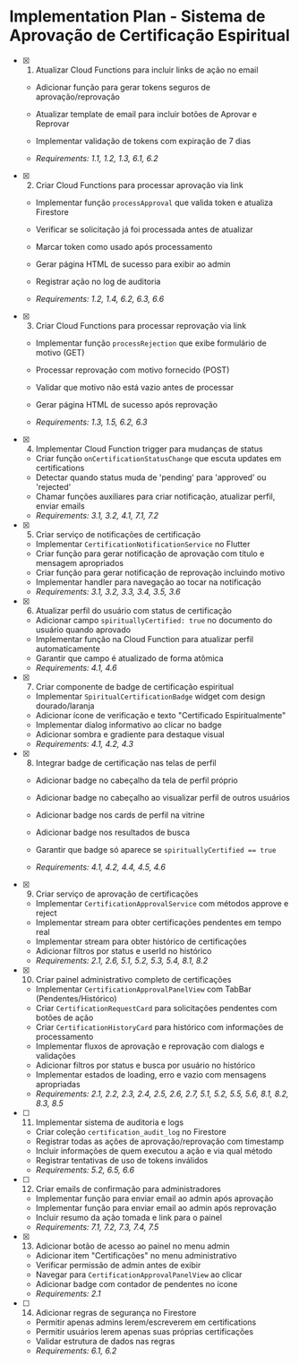 # Implementation Plan - Sistema de Aprovação de Certificação Espiritual

- [x] 1. Atualizar Cloud Functions para incluir links de ação no email



  - Adicionar função para gerar tokens seguros de aprovação/reprovação
  - Atualizar template de email para incluir botões de Aprovar e Reprovar
  - Implementar validação de tokens com expiração de 7 dias




  - _Requirements: 1.1, 1.2, 1.3, 6.1, 6.2_

- [x] 2. Criar Cloud Functions para processar aprovação via link


  - Implementar função `processApproval` que valida token e atualiza Firestore



  - Verificar se solicitação já foi processada antes de atualizar
  - Marcar token como usado após processamento
  - Gerar página HTML de sucesso para exibir ao admin
  - Registrar ação no log de auditoria



  - _Requirements: 1.2, 1.4, 6.2, 6.3, 6.6_

- [x] 3. Criar Cloud Functions para processar reprovação via link



  - Implementar função `processRejection` que exibe formulário de motivo (GET)
  - Processar reprovação com motivo fornecido (POST)
  - Validar que motivo não está vazio antes de processar
  - Gerar página HTML de sucesso após reprovação



  - _Requirements: 1.3, 1.5, 6.2, 6.3_

- [x] 4. Implementar Cloud Function trigger para mudanças de status

  - Criar função `onCertificationStatusChange` que escuta updates em certifications
  - Detectar quando status muda de 'pending' para 'approved' ou 'rejected'
  - Chamar funções auxiliares para criar notificação, atualizar perfil, enviar emails
  - _Requirements: 3.1, 3.2, 4.1, 7.1, 7.2_

- [x] 5. Criar serviço de notificações de certificação



  - Implementar `CertificationNotificationService` no Flutter
  - Criar função para gerar notificação de aprovação com título e mensagem apropriados
  - Criar função para gerar notificação de reprovação incluindo motivo
  - Implementar handler para navegação ao tocar na notificação
  - _Requirements: 3.1, 3.2, 3.3, 3.4, 3.5, 3.6_




- [x] 6. Atualizar perfil do usuário com status de certificação


  - Adicionar campo `spirituallyCertified: true` no documento do usuário quando aprovado
  - Implementar função na Cloud Function para atualizar perfil automaticamente
  - Garantir que campo é atualizado de forma atômica
  - _Requirements: 4.1, 4.6_








- [x] 7. Criar componente de badge de certificação espiritual
  - Implementar `SpiritualCertificationBadge` widget com design dourado/laranja
  - Adicionar ícone de verificação e texto "Certificado Espiritualmente"
  - Implementar dialog informativo ao clicar no badge
  - Adicionar sombra e gradiente para destaque visual
  - _Requirements: 4.1, 4.2, 4.3_

- [x] 8. Integrar badge de certificação nas telas de perfil
  - Adicionar badge no cabeçalho da tela de perfil próprio
  - Adicionar badge no cabeçalho ao visualizar perfil de outros usuários
  - Adicionar badge nos cards de perfil na vitrine








  - Adicionar badge nos resultados de busca
  - Garantir que badge só aparece se `spirituallyCertified == true`
  - _Requirements: 4.1, 4.2, 4.4, 4.5, 4.6_

- [x] 9. Criar serviço de aprovação de certificações
  - Implementar `CertificationApprovalService` com métodos approve e reject
  - Implementar stream para obter certificações pendentes em tempo real
  - Implementar stream para obter histórico de certificações
  - Adicionar filtros por status e userId no histórico
  - _Requirements: 2.1, 2.6, 5.1, 5.2, 5.3, 5.4, 8.1, 8.2_

- [x] 10. Criar painel administrativo completo de certificações
  - Implementar `CertificationApprovalPanelView` com TabBar (Pendentes/Histórico)
  - Criar `CertificationRequestCard` para solicitações pendentes com botões de ação
  - Criar `CertificationHistoryCard` para histórico com informações de processamento
  - Implementar fluxos de aprovação e reprovação com dialogs e validações
  - Adicionar filtros por status e busca por usuário no histórico
  - Implementar estados de loading, erro e vazio com mensagens apropriadas
  - _Requirements: 2.1, 2.2, 2.3, 2.4, 2.5, 2.6, 2.7, 5.1, 5.2, 5.5, 5.6, 8.1, 8.2, 8.3, 8.5_

- [ ] 11. Implementar sistema de auditoria e logs
  - Criar coleção `certification_audit_log` no Firestore
  - Registrar todas as ações de aprovação/reprovação com timestamp
  - Incluir informações de quem executou a ação e via qual método
  - Registrar tentativas de uso de tokens inválidos
  - _Requirements: 5.2, 6.5, 6.6_

- [ ] 12. Criar emails de confirmação para administradores
  - Implementar função para enviar email ao admin após aprovação
  - Implementar função para enviar email ao admin após reprovação
  - Incluir resumo da ação tomada e link para o painel
  - _Requirements: 7.1, 7.2, 7.3, 7.4, 7.5_

- [x] 13. Adicionar botão de acesso ao painel no menu admin
  - Adicionar item "Certificações" no menu administrativo
  - Verificar permissão de admin antes de exibir
  - Navegar para `CertificationApprovalPanelView` ao clicar
  - Adicionar badge com contador de pendentes no ícone
  - _Requirements: 2.1_

- [ ] 14. Adicionar regras de segurança no Firestore
  - Permitir apenas admins lerem/escreverem em certifications
  - Permitir usuários lerem apenas suas próprias certificações
  - Validar estrutura de dados nas regras
  - _Requirements: 6.1, 6.2_
